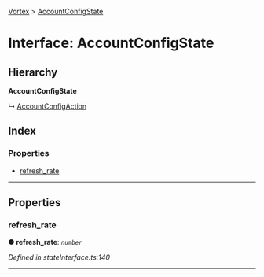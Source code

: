 [Vortex](../README.md) > [AccountConfigState](../interfaces/accountconfigstate.md)

# Interface: AccountConfigState

## Hierarchy

**AccountConfigState**

↳  [AccountConfigAction](accountconfigaction.md)

## Index

### Properties

* [refresh_rate](accountconfigstate.md#refresh_rate)

---

## Properties

<a id="refresh_rate"></a>

###  refresh_rate

**● refresh_rate**: *`number`*

*Defined in stateInterface.ts:140*

___

